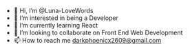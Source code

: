 - 👋 Hi, I’m @Luna-LoveWords
- 👀 I’m interested in being a Developer
- 🌱 I’m currently learning React
- 💞️ I’m looking to collaborate on Front End Web Development
- 📫 How to reach me darkphoenicx2609@gmail.com

<!---
Luna-LoveWords/Luna-LoveWords is a ✨ special ✨ repository because its `README.md` (this file) appears on your GitHub profile.
You can click the Preview link to take a look at your changes.
--->
